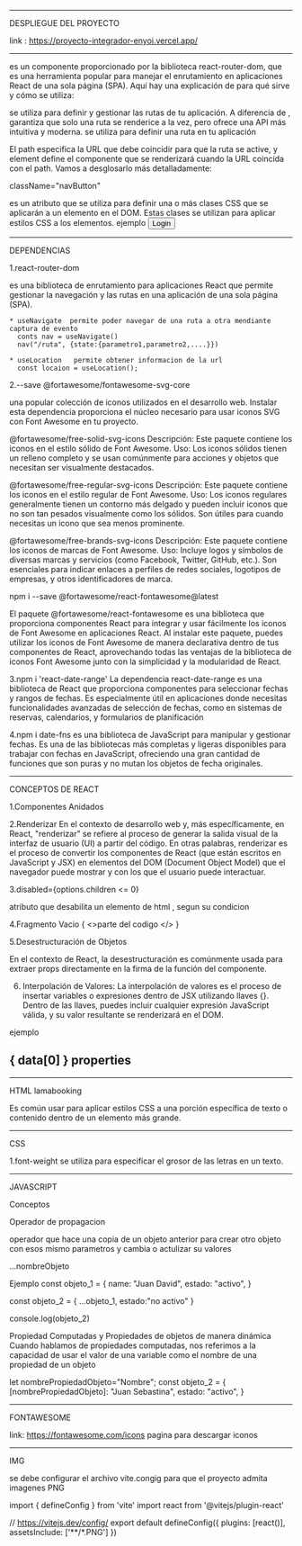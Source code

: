 --------------------------------------------------------------
DESPLIEGUE DEL PROYECTO

link : https://proyecto-integrador-enyoi.vercel.app/


--------------------------------------------------------------

<BrowserRouter>
</BrowserRouter>

 es un componente proporcionado por la biblioteca react-router-dom, que es una herramienta popular para manejar el enrutamiento en aplicaciones React de una sola página (SPA). Aquí hay una explicación de para qué sirve y cómo se utiliza:

<Routes>
</Routes>
se utiliza para definir y gestionar las rutas de tu aplicación. A diferencia de <Switch>, <Routes> garantiza que solo una ruta se renderice a la vez, pero ofrece una API más intuitiva y moderna.

<Route  path="/" element={}/>
se utiliza para definir una ruta en tu aplicación

El path especifica la URL que debe coincidir para que la ruta se active, y element define el componente que se renderizará cuando la URL coincida con el path. Vamos a desglosarlo más detalladamente:

className="navButton"

es un atributo que se utiliza para definir una o más clases CSS que se aplicarán a un elemento en el DOM. Estas clases se utilizan para aplicar estilos CSS a los elementos. ejemplo <button className="navButton">Login</button>



-----------------------------------------------------
DEPENDENCIAS

1.react-router-dom

es una biblioteca de enrutamiento para aplicaciones React que permite gestionar la navegación y las rutas en una aplicación de una sola página (SPA).

    * useNavigate  permite poder navegar de una ruta a otra mendiante captura de evento
      conts nav = useNavigate()
      nav("/ruta", {state:{parametro1,parametro2,....}})

    * useLocation   permite obtener informacion de la url  
      const locaion = useLocation();


2.--save @fortawesome/fontawesome-svg-core

una popular colección de iconos utilizados en el desarrollo web. Instalar esta dependencia proporciona el núcleo necesario para usar iconos SVG con Font Awesome en tu proyecto.

@fortawesome/free-solid-svg-icons
Descripción: Este paquete contiene los iconos en el estilo sólido de Font Awesome.
Uso: Los iconos sólidos tienen un relleno completo y se usan comúnmente para acciones y objetos que necesitan ser visualmente destacados.

@fortawesome/free-regular-svg-icons
Descripción: Este paquete contiene los iconos en el estilo regular de Font Awesome.
Uso: Los iconos regulares generalmente tienen un contorno más delgado y pueden incluir iconos que no son tan pesados visualmente como los sólidos. Son útiles para cuando necesitas un icono que sea menos prominente.

@fortawesome/free-brands-svg-icons
Descripción: Este paquete contiene los iconos de marcas de Font Awesome.
Uso: Incluye logos y símbolos de diversas marcas y servicios (como Facebook, Twitter, GitHub, etc.). Son esenciales para indicar enlaces a perfiles de redes sociales, logotipos de empresas, y otros identificadores de marca.

npm i --save @fortawesome/react-fontawesome@latest

El paquete @fortawesome/react-fontawesome es una biblioteca que proporciona componentes React para integrar y usar fácilmente los iconos de Font Awesome en aplicaciones React. Al instalar este paquete, puedes utilizar los iconos de Font Awesome de manera declarativa dentro de tus componentes de React, aprovechando todas las ventajas de la biblioteca de iconos Font Awesome junto con la simplicidad y la modularidad de React.

3.npm i 'react-date-range'
La dependencia react-date-range es una biblioteca de React que proporciona componentes para seleccionar fechas y rangos de fechas. Es especialmente útil en aplicaciones donde necesitas funcionalidades avanzadas de selección de fechas, como en sistemas de reservas, calendarios, y formularios de planificación

4.npm i date-fns
es una biblioteca de JavaScript para manipular y gestionar fechas. Es una de las bibliotecas más completas y ligeras disponibles para trabajar con fechas en JavaScript, ofreciendo una gran cantidad de funciones que son puras y no mutan los objetos de fecha originales.


-------------------------------------------------------

CONCEPTOS DE REACT

1.Componentes Anidados

2.Renderizar
En el contexto de desarrollo web y, más específicamente, en React, "renderizar" se refiere al proceso de generar la salida visual de la interfaz de usuario (UI) a partir del código. En otras palabras, renderizar es el proceso de convertir los componentes de React (que están escritos en JavaScript y JSX) en elementos del DOM (Document Object Model) que el navegador puede mostrar y con los que el usuario puede interactuar.

3.disabled={options.children <= 0} 

atributo que desabilita un elemento de html ,  segun su  condicion 

4.Fragmento Vacio    {   <>parte del codigo </> }

5.Desestructuración de Objetos

En el contexto de React, la desestructuración es comúnmente usada para extraer props directamente en la firma de la función del componente. 

6. Interpolación de Valores: 
La interpolación de valores es el proceso de insertar variables o expresiones dentro de JSX utilizando llaves {}. Dentro de las llaves, puedes incluir cualquier expresión JavaScript válida, y su valor resultante se renderizará en el DOM.

ejemplo 

<h2> { data[0] } properties</h2>


------------------------------------------------------------

HTML
<span className="logo">lamabooking</span>

Es común usar <span> para aplicar estilos CSS a una porción específica de texto o contenido dentro de un elemento más grande.

----------------------------------------------------------
CSS

1.font-weight
se utiliza para especificar el grosor de las letras en un texto.


-------------------------------------------------------------
JAVASCRIPT

Conceptos

Operador de propagacion 

operador que hace una copia de un objeto anterior para crear otro objeto con esos mismo parametros y cambia o actulizar su valores

...nombreObjeto

Ejemplo
const objeto_1 = {
    name: "Juan David",
    estado: "activo",
}

const objeto_2 = {
    ...objeto_1,
    estado:"no activo"
}

console.log(objeto_2)


Propiedad Computadas y Propiedades de objetos de manera dinámica
Cuando hablamos de propiedades computadas, nos referimos a la capacidad de usar el valor de una variable como el nombre de una propiedad de un objeto

let nombrePropiedadObjeto="Nombre";
const objeto_2 = {
    [nombrePropiedadObjeto]: "Juan Sebastina",
    estado: "activo",
}




--------------------------------------------------------------

FONTAWESOME

link: https://fontawesome.com/icons
pagina para descargar iconos 

----------------------------------------------------------------

IMG

se debe configurar el archivo vite.congig
para que el proyecto admita imagenes PNG

import { defineConfig } from 'vite'
import react from '@vitejs/plugin-react'

// https://vitejs.dev/config/
export default defineConfig({
  plugins: [react()],
  assetsInclude: ['**/*.PNG']
})

